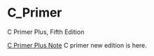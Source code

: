 C_Primer
========

C Primer Plus, Fifth Edition

[C Primer Plus Note](c_primer_plus_note.md)
C primer new edition is here.
